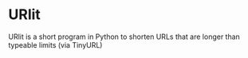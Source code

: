# URlit
URlit is a short program in Python to shorten URLs that are longer than typeable limits (via TinyURL)
